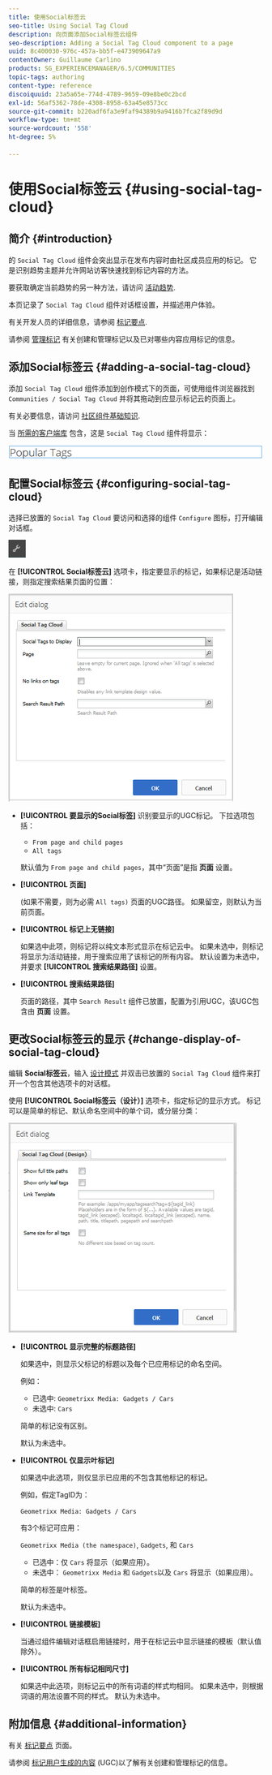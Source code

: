 ```yaml
---
title: 使用Social标签云
seo-title: Using Social Tag Cloud
description: 向页面添加Social标签云组件
seo-description: Adding a Social Tag Cloud component to a page
uuid: 8c400030-976c-457a-bb5f-e473909647a9
contentOwner: Guillaume Carlino
products: SG_EXPERIENCEMANAGER/6.5/COMMUNITIES
topic-tags: authoring
content-type: reference
discoiquuid: 23a5a65e-774d-4789-9659-09e8be0c2bcd
exl-id: 56af5362-78de-4308-8958-63a45e8573cc
source-git-commit: b220adf6fa3e9faf94389b9a9416b7fca2f89d9d
workflow-type: tm+mt
source-wordcount: '558'
ht-degree: 5%

---
```


# 使用Social标签云 {#using-social-tag-cloud}

## 简介 {#introduction}

的 `Social Tag Cloud` 组件会突出显示在发布内容时由社区成员应用的标记。 它是识别趋势主题并允许网站访客快速找到标记内容的方法。

要获取确定当前趋势的另一种方法，请访问 [活动趋势](trends.md).

本页记录了 `Social Tag Cloud` 组件对话框设置，并描述用户体验。

有关开发人员的详细信息，请参阅 [标记要点](tag.md).

请参阅 [管理标记](../../help/sites-administering/tags.md) 有关创建和管理标记以及已对哪些内容应用标记的信息。

## 添加Social标签云 {#adding-a-social-tag-cloud}

添加 `Social Tag Cloud` 组件添加到创作模式下的页面，可使用组件浏览器找到 `Communities / Social Tag Cloud` 并将其拖动到应显示标记云的页面上。

有关必要信息，请访问 [社区组件基础知识](basics.md).

当 [所需的客户端库](tag.md#essentials-for-client-side) 包含，这是 `Social Tag Cloud` 组件将显示：

![social-tag](assets/social-tag.png)

## 配置Social标签云 {#configuring-social-tag-cloud}

选择已放置的 `Social Tag Cloud` 要访问和选择的组件 `Configure` 图标，打开编辑对话框。

![配置](assets/configure-new.png)

在 **[!UICONTROL Social标签云]** 选项卡，指定要显示的标记，如果标记是活动链接，则指定搜索结果页面的位置：

![social-tag-cloud](assets/social-tag-cloud.png)

* **[!UICONTROL 要显示的Social标签]**
识别要显示的UGC标记。 下拉选项包括：

   * `From page and child pages`
   * `All tags`

   默认值为 `From page and child pages`，其中“页面”是指 **页面** 设置。

* **[!UICONTROL 页面]**

   (如果不需要，则为必需 `All tags)` 页面的UGC路径。 如果留空，则默认为当前页面。

* **[!UICONTROL 标记上无链接]**

   如果选中此项，则标记将以纯文本形式显示在标记云中。 如果未选中，则标记将显示为活动链接，用于搜索应用了该标记的所有内容。 默认设置为未选中，并要求 **[!UICONTROL 搜索结果路径]** 设置。

* **[!UICONTROL 搜索结果路径]**

   页面的路径，其中 `Search Result` 组件已放置，配置为引用UGC，该UGC包含由 **页面** 设置。

## 更改Social标签云的显示 {#change-display-of-social-tag-cloud}

编辑 **Social标签云**，输入 [设计模式](../../help/sites-authoring/default-components-designmode.md) 并双击已放置的 `Social Tag Cloud` 组件来打开一个包含其他选项卡的对话框。

使用 **[!UICONTROL Social标签云（设计）]** 选项卡，指定标记的显示方式。 标记可以是简单的标记、默认命名空间中的单个词，或分层分类：

![social-tag-cloud-design](assets/social-tag-cloud-design.png)

* **[!UICONTROL 显示完整的标题路径]**

   如果选中，则显示父标记的标题以及每个已应用标记的命名空间。

   例如：

   * 已选中: `Geometrixx Media: Gadgets / Cars`
   * 未选中: `Cars`

   简单的标记没有区别。

   默认为未选中。

* **[!UICONTROL 仅显示叶标记]**

   如果选中此选项，则仅显示已应用的不包含其他标记的标记。

   例如，假定TagID为：

   `Geometrixx Media: Gadgets / Cars`

   有3个标记可应用：

   `Geometrixx Media (the namespace)`, `Gadgets`, 和 `Cars`

   * 已选中：仅 `Cars` 将显示（如果应用）。
   * 未选中： `Geometrixx Media` 和 `Gadgets`以及 `Cars` 将显示（如果应用）。

   简单的标签是叶标签。

   默认为未选中。

* **[!UICONTROL 链接模板]**

   当通过组件编辑对话框启用链接时，用于在标记云中显示链接的模板（默认值除外）。

* **[!UICONTROL 所有标记相同尺寸]**

   如果选中此选项，则标记云中的所有词语的样式均相同。 如果未选中，则根据词语的用法设置不同的样式。 默认为未选中。

## 附加信息 {#additional-information}

有关 [标记要点](tag.md) 页面。

请参阅 [标记用户生成的内容](tag-ugc.md) (UGC)以了解有关创建和管理标记的信息。
